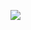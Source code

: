 ![](https://github-readme-stats.vercel.app/api/top-langs/?username=MiquilW&theme=dark&hide_border=false&include_all_commits=true&count_private=true&layout=compact)

